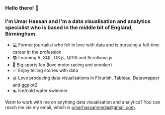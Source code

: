 ### Hello there! 👋

### I'm Umar Hassan and I'm a data visualisation and analytics specialist who is based in the middle bit of England, Birmingham. 

- 💻 Former journalist who fell in love with data and is pursuing a full-time career in the profession
- 📚 Learning R, SQL, D3.js, QGIS and Scrollama.js
- 🏁 Big sports fan (love motor racing and snooker)
- 📈 Enjoy telling stories with data
- 📊 Love producing data visualisations in Flourish, Tableau, Datawrapper and ggplot2
- 🏊 Ice/cold water swimmer

Want to work with me on anything data visualisation and analytics? You can reach me via my email, which is umarhassanmedia@gmail.com.


